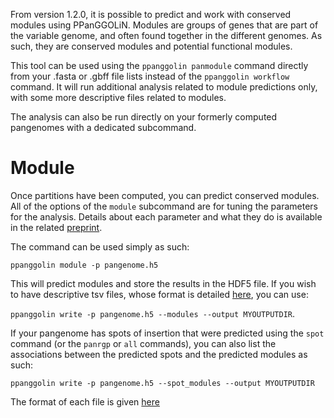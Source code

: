 From version 1.2.0, it is possible to predict and work with conserved modules using PPanGGOLiN. Modules are groups of genes that are part of the variable genome, and often found together in the different genomes. As such, they are conserved modules and potential functional modules.

This tool can be used using the `ppanggolin panmodule` command directly from your .fasta or .gbff file lists instead of the `ppanggolin workflow` command. It will run additional analysis related to module predictions only, with some more descriptive files related to modules.

The analysis can also be run directly on your formerly computed pangenomes with a dedicated subcommand.

# Module

Once partitions have been computed, you can predict conserved modules. All of the options of the `module` subcommand are for tuning the parameters for the analysis.
Details about each parameter and what they do is available in the related [preprint](https://www.biorxiv.org/content/10.1101/2021.12.06.471380v1).

The command can be used simply as such:

`ppanggolin module -p pangenome.h5`

This will predict modules and store the results in the HDF5 file. If you wish to have descriptive tsv files, whose format is detailed [here](https://github.com/labgem/PPanGGOLiN/wiki/Outputs#functional-modules), you can use:

`ppanggolin write -p pangenome.h5 --modules --output MYOUTPUTDIR`.

If your pangenome has spots of insertion that were predicted using the `spot` command (or the `panrgp` or `all` commands), you can also list the associations between the predicted spots and the predicted modules as such:

`ppanggolin write -p pangenome.h5 --spot_modules --output MYOUTPUTDIR`

The format of each file is given [here](https://github.com/labgem/PPanGGOLiN/wiki/Outputs#spot-modules)